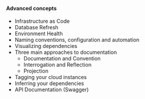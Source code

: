 #### Advanced concepts

- Infrastructure as Code
- Database Refresh
- Environment Health
- Naming conventions, configuration and automation
- Visualizing dependencies
- Three main approaches to documentation
  - Documentation and Convention
  - Interrogation and Reflection
  - Projection
- Tagging your cloud instances
- Inferring your dependencies
- API Documentation (Swagger)
